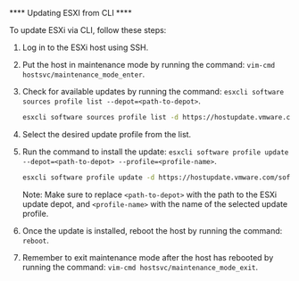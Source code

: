 
**** Updating ESXI from CLI ****

To update ESXi via CLI, follow these steps:

1. Log in to the ESXi host using SSH.
2. Put the host in maintenance mode by running the command: `vim-cmd hostsvc/maintenance_mode_enter`.
3. Check for available updates by running the command: `esxcli software sources profile list --depot=<path-to-depot>`.
    
    ```bash
    esxcli software sources profile list -d https://hostupdate.vmware.com/software/VUM/PRODUCTION/main/vmw-depot-index.xml
    ```
    
4. Select the desired update profile from the list.
5. Run the command to install the update: `esxcli software profile update --depot=<path-to-depot> --profile=<profile-name>`.
    
    ```bash
    esxcli software profile update -d https://hostupdate.vmware.com/software/VUM/PRODUCTION/main/vmw-depot-index.xml -p ESXi-8.0U2-22380479-standard
    ```
    
    Note: Make sure to replace `<path-to-depot>` with the path to the ESXi update depot, and `<profile-name>` with the name of the selected update profile.
    
6. Once the update is installed, reboot the host by running the command: `reboot`.
7. Remember to exit maintenance mode after the host has rebooted by running the command: `vim-cmd hostsvc/maintenance_mode_exit`.
